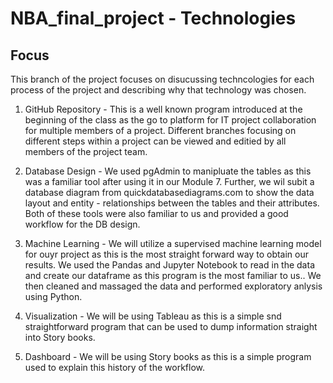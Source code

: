 # NBA_final_project - Technologies

## Focus

This branch of the project focuses on disucussing techncologies for each process of the project and describing why that technology was chosen.

1. GitHub Repository -  This is a well known program introduced at the beginning of the class as the go to platform for IT project collaboration for multiple members of a project.  Different branches focusing on different steps within a project can be viewed and editied by all members of the project team.

2. Database Design - We used pgAdmin to manipluate the tables as this was a familiar tool after using it in our Module 7. Further, we wil subit a database diagram from quickdatabasediagrams.com to show the data layout and entity - relationships between the tables and their attributes.  Both of these tools were also familiar to us and provided a good workflow for the DB design.

3. Machine Learning - We will utilize a supervised machine learning model for ouyr project as this is the most straight forward way to obtain our results.  We used the Pandas and Jupyter Notebook to read in the data and create our dataframe as this program is the most familiar to us..  We then cleaned and massaged the data and performed exploratory anlysis using Python.

4. Visualization - We will be using Tableau as this is a simple snd straightforward program that can be used to dump information straight into Story books.

5. Dashboard - We will be using Story books as this is a simple program used to explain this history of the workflow.

